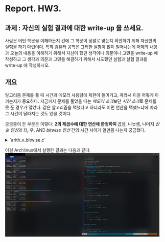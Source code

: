# Report. HW3.

## 과제 : 자신의 실험 결과에 대한 write-up 을 쓰세요.
사람은 어떤 학문을 이해하든지 간에 그 학문이 정말로 맞는지 확인하기 위해 자신만의 실험을 하기 마련이다. 특히 컴퓨터 공학은 그러한 실험이 많이 일어나는데 어제의 내용과 오늘의 내용을 이해하기 위해서 자신이 했던 생각이나 의문이나 고민을 write-up 에 작성하고 그 생각과 의문과 고민을 해결하기 위해서 시도했던 실험과 실험 결과를 write-up 에 작성하시오.

## 개요
알고리즘 문제를 풀 때 시간과 메모리 사용량에 제한이 들어가고, 따라서 이걸 어떻게 아끼는지가 중요하다. 지금까지 문제를 풀었을 때는 *메모리 초과*보단 *시간 초과*로 문제를 못 푼 경우가 많았다. 같은 알고리즘을 택했다고 하더라도 어떤 연산을 택했느냐에 따라 그 시간이 달라지는 것도 있을 것이다.

궁금증이 든 부분은 이렇다: **2의 제곱수에 대한 연산에 한정하여** 곱셈, 나눗셈, 나머지 *산술 연산*과 좌, 우, AND *bitwise 연산* 간의 시간 차이가 얼만큼 나는지 궁금했다.

<details>
  <summary>`arith_v_bitwise.c`</summary>
  <p>
    
```c
#include<stdio.h>
#include<time.h>

const int target = 1048576;
const int mega = 1e6;
const int giga = 1e9;

int performance_test(int loop_count, void (*target_func)(int)){
    clock_t start = clock();
    target_func(loop_count);
    double microsecs = ((double)clock() - start);

    fprintf(stdout, "(%-10d loops) - %9.1f msec\n", loop_count, microsecs / 1000.0f);
}

void use_mul(int cnt)
{
    int n, i;
    
    for(n = 1; n <= cnt; n++)
    {
        for(i = 1; i < target; i *= 2);
    }
}

void use_mul_alt(int cnt)
{
    int n, i;

    for(n = 1; n <= cnt; n++)
    {
        for(i = 1; i < target; i *= target);
    }
}

void use_shl(int cnt)
{
    int n, i;

    for(n = 1; n <= cnt; n++)
    {
        for(i = 1; i < target; i <<= 1);
    }
}

void use_shl_alt(int cnt)
{
    int n, i;

    for(n = 1; n <= cnt; n++)
    {
        for(i = 1; i < target; i <<= 20);
    }
}

void use_div(int cnt)
{
    int n, i;

    for(n = 1; n <= cnt; n++)
    {
        for(i = target; i > 0; i /= 2);
    }
}

void use_div_alt(int cnt)
{
    int n, i;

    for(n = 1; n <= cnt; n++)
    {
        for(i = target; i > 0; i /= target);
    }
}

void use_shr(int cnt)
{
    int n, i;

    for(n = 1; n <= cnt; n++)
    {
        for(i = target; i > 0; i >>= 1);
    }
}

void use_shr_alt(int cnt)
{
    int n, i;

    for(n = 1; n <= cnt; n++)
    {
        for(i = target; i > 0; i >>= 20);
    }
}

void use_mod(int cnt)
{
    int n, i;

    for(n = 1; n <= cnt; n++)
    {
        i = 3;
        i %= 2;
    }
}

void use_bwand(int cnt)
{
    int n, i;

    for(n = 1; n <= cnt; n++)
    {
        i = 3;
        i &= 1;
    }
}


int main()
{
    clock_t start;
    double us;

    fprintf(stdout, "starting 20 \"i * 2\"s...\n");
    performance_test(mega, use_mul);
    performance_test(giga, use_mul);

    fprintf(stdout, "\n");
    
    fprintf(stdout, "starting 20 \"i << 1\"s...\n");
    performance_test(mega, use_shl);
    performance_test(giga, use_shl);
    
    fprintf(stdout, "\n");
    fprintf(stdout, "================================================================================\n");
    

    fprintf(stdout, "starting \"i * 1048576\"s...\n");
    performance_test(mega, use_mul_alt);
    performance_test(giga, use_mul_alt);
    
    fprintf(stdout, "\n");
    
    fprintf(stdout, "starting \"i << 20\"s...\n");
    performance_test(mega, use_shl_alt);
    performance_test(giga, use_shl_alt);
    
    fprintf(stdout, "\n");
    fprintf(stdout, "================================================================================\n");


    fprintf(stdout, "starting 20 \"i / 2\"s...\n");
    performance_test(mega, use_div);
    performance_test(giga, use_div);

    fprintf(stdout, "\n");

    fprintf(stdout, "starting 20 \"i >> 1\"s...\n");
    performance_test(mega, use_shr);
    performance_test(giga, use_shr);

    fprintf(stdout, "\n");
    fprintf(stdout, "================================================================================\n");


    fprintf(stdout, "starting \"i / 1048576\"s...\n");
    performance_test(mega, use_div_alt);
    performance_test(giga, use_div_alt);

    fprintf(stdout, "\n");

    fprintf(stdout, "Starting \"i >> 20\"s...\n");
    performance_test(mega, use_shr_alt);
    performance_test(giga, use_shr_alt);

    fprintf(stdout, "\n");
    fprintf(stdout, "================================================================================\n");


    fprintf(stdout, "Starting \"i %% 2\"s...\n");
    performance_test(mega, use_mod);
    performance_test(giga, use_mod);

    fprintf(stdout, "\n");

    fprintf(stdout, "Starting \"i & 1\"s...\n");
    performance_test(mega, use_bwand);
    performance_test(giga, use_bwand);

    return 0;
}
```

  </p>
</details>

이걸 Archlinux에서 실행한 결과는 다음과 같다:
![arith_v_bitwise_screenshot](arith_v_bitwise_screenshot.png)
